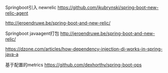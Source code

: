 
Springboot引入 newrelic
https://github.com/jkubrynski/spring-boot-new-relic-agent

http://jeroendruwe.be/spring-boot-and-new-relic/

Springboot javaagent打包
http://jeroendruwe.be/spring-boot-and-new-relic/

https://dzone.com/articles/how-dependency-injection-di-works-in-spring-java-a


基于配置的metrics
https://github.com/dexhorthy/spring-boot-ops